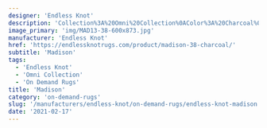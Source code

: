 ```yaml
---
designer: 'Endless Knot'
description: 'Collection%3A%20Omni%20Collection%0AColor%3A%20Charcoal%0AMaterial%3A%20100%25%20WoolPile%3A%201/4%22Width%3A%2013%272%22%2C%2016%274%22Style%3A%20Flatweave%2C%20Geometric'
image_primary: 'img/MAD13-38-600x873.jpg'
manufacturer: 'Endless Knot'
href: 'https://endlessknotrugs.com/product/madison-38-charcoal/'
subtitle: 'Madison'
tags:
  - 'Endless Knot'
  - 'Omni Collection'
  - 'On Demand Rugs'
title: 'Madison'
category: 'on-demand-rugs'
slug: '/manufacturers/endless-knot/on-demand-rugs/endless-knot-madison'
date: '2021-02-17'
---
```


